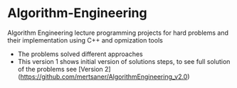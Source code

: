 # Algorithm-Engineering
Algorithm Engineering lecture programming projects for hard problems and their implementation using C++ and opmization tools

- The problems solved different approaches
- This version 1 shows initial version of solutions steps, to see full solution of the problems see [Version 2] (https://github.com/mertsaner/AlgorithmEngineering_v2.0) 
